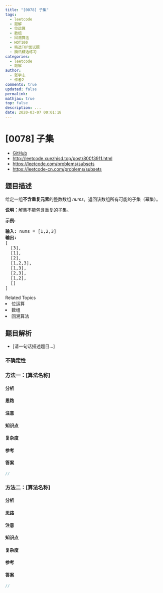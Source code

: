 ```yaml
---
title: "[0078] 子集"
tags:
  - leetcode
  - 题解
  - 位运算
  - 数组
  - 回溯算法
  - HOT100
  - 精选TOP面试题
  - 腾讯精选练习
categories:
  - leetcode
  - 题解
author:
  - 张学志
  - 作者2
comments: true
updated: false
permalink:
mathjax: true
top: false
description: ...
date: 2020-03-07 00:01:18
---
```



# [0078] 子集
* [GitHub](https://github.com/algoboy101/LeetCodeCrowdsource/tree/master/_posts/QA/%5B0078%5D%20%E5%AD%90%E9%9B%86.md)
* http://leetcode.xuezhisd.top/post/800f3911.html
* https://leetcode.com/problems/subsets
* https://leetcode-cn.com/problems/subsets


## 题目描述

<p>给定一组<strong>不含重复元素</strong>的整数数组&nbsp;<em>nums</em>，返回该数组所有可能的子集（幂集）。</p>

<p><strong>说明：</strong>解集不能包含重复的子集。</p>

<p><strong>示例:</strong></p>

<pre><strong>输入:</strong> nums = [1,2,3]
<strong>输出:</strong>
[
  [3],
&nbsp; [1],
&nbsp; [2],
&nbsp; [1,2,3],
&nbsp; [1,3],
&nbsp; [2,3],
&nbsp; [1,2],
&nbsp; []
]</pre>
<div><div>Related Topics</div><div><li>位运算</li><li>数组</li><li>回溯算法</li></div></div>


## 题目解析
* [请一句话描述题目...]

### 不确定性


### 方法一：[算法名称]

#### 分析

#### 思路

#### 注意

#### 知识点

#### 复杂度

#### 参考

#### 答案

```cpp
//
```


### 方法二：[算法名称]

#### 分析

#### 思路

#### 注意

#### 知识点

#### 复杂度

#### 参考

#### 答案

```cpp
//
```


